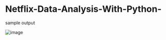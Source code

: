 # Netflix-Data-Analysis-With-Python-

sample output

![image](https://user-images.githubusercontent.com/82379566/155836678-1d3cb8d7-2602-4a55-90c7-fc816db87ed3.png)
